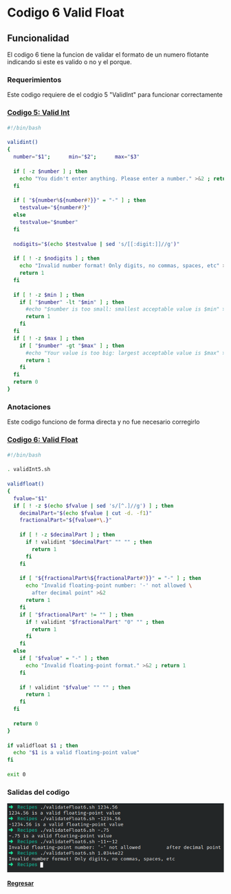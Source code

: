 # Codigo 6 Valid Float

## Funcionalidad
El codigo 6 tiene la funcion de validar el formato de un numero flotante indicando si este es valido o no y el porque.

### **Requerimientos**
Este codigo requiere de el codgio 5 "ValidInt" para funcionar correctamente

### **[Codigo 5: Valid Int](validInt5.sh)**

```bash
#!/bin/bash

validint()
{
  number="$1";      min="$2";      max="$3"

  if [ -z $number ] ; then
    echo "You didn't enter anything. Please enter a number." >&2 ; return 1
  fi

  if [ "${number%${number#?}}" = "-" ] ; then
    testvalue="${number#?}"
  else
    testvalue="$number"
  fi
  
  nodigits="$(echo $testvalue | sed 's/[[:digit:]]//g')"
  
  if [ ! -z $nodigits ] ; then
    echo "Invalid number format! Only digits, no commas, spaces, etc" >&2
    return 1
  fi
  
  if [ ! -z $min ] ; then
    if [ "$number" -lt "$min" ] ; then
      #echo "$number is too small: smallest acceptable value is $min" >&2
      return 1
    fi
  fi
  if [ ! -z $max ] ; then
    if [ "$number" -gt "$max" ] ; then
      #echo "Your value is too big: largest acceptable value is $max" >&2
      return 1
    fi
  fi
  return 0
}
```

### **Anotaciones**
Este codigo funciono de forma directa y no fue necesario corregirlo

### **[Codigo 6: Valid Float](validateFloat6.sh)**

```bash
#!/bin/bash

. validInt5.sh

validfloat()
{
  fvalue="$1"
  if [ ! -z $(echo $fvalue | sed 's/[^.]//g') ] ; then
    decimalPart="$(echo $fvalue | cut -d. -f1)"
    fractionalPart="${fvalue#*\.}"

    if [ ! -z $decimalPart ] ; then
      if ! validint "$decimalPart" "" "" ; then
        return 1
      fi 
    fi

    if [ "${fractionalPart%${fractionalPart#?}}" = "-" ] ; then
      echo "Invalid floating-point number: '-' not allowed \
        after decimal point" >&2
      return 1
    fi 
    if [ "$fractionalPart" != "" ] ; then 
      if ! validint "$fractionalPart" "0" "" ; then
        return 1
      fi
    fi
  else 
    if [ "$fvalue" = "-" ] ; then
      echo "Invalid floating-point format." >&2 ; return 1
    fi

    if ! validint "$fvalue" "" "" ; then
      return 1
    fi
  fi

  return 0
}

if validfloat $1 ; then
  echo "$1 is a valid floating-point value"
fi

exit 0
```

### **Salidas del codigo**

![Salida.png](Salida.png)

**[Regresar](../README.md)**